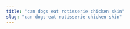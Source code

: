 ```yaml
---
title: "can dogs eat rotisserie chicken skin"
slug: "can-dogs-eat-rotisserie-chicken-skin"
---
```


